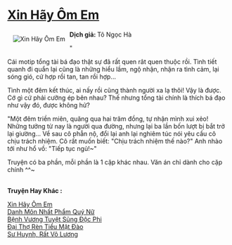 <a href="https://utruyen.com/truyen/xin-hay-om-em/17265/" title="Xin Hãy Ôm Em"><h1>Xin Hãy Ôm Em</h1></a><div style="display:table"><img align="right" style="float: left; padding: 10px;" src="https://utruyen.com/images/story/200x260/xin-hay-om-em.jpg" alt="Xin Hãy Ôm Em"><b>Dịch giả: </b>Tô Ngọc Hà<p></p>"<p></p>Cái motip tổng tài bá đạo thật sự đã rất quen rât quen thuộc rồi. Tình tiết quanh đi quẩn lại cũng là những hiểu lầm, ngộ nhận, nhận ra tình cảm, lại sóng gió, cứ hợp rồi tan, tan rồi hợp...<p></p>Tình một đêm kết thúc, ai nấy rồi cũng thành người xa lạ thôi! Vậy là được. Cớ gì cứ phải cưỡng ép bên nhau? Thế nhưng tổng tài chính là thích bá đạo như vậy đó, được không hử?<p></p>"Một đêm triền miên, quăng qua hai trăm đồng, tự nhận mình xui xẻo! Những tưởng từ nay là người qua đường, nhưng lại ba lần bốn lượt bị bắt trở lại giường... Về sau cô phẫn nộ, đổi lại anh lại nghiêm túc nói yêu cầu cô chịu trách nhiệm. Cô rất muốn biết: "Chịu trách nhiệm thế nào?" Anh nhào tới như hổ vồ: "Tiếp tục ngủ!~"<p></p>Truyện có ba phần, mỗi phần là 1 cặp khác nhau. Văn án chỉ dành cho cặp chính ^^~</div><p><br><b>Truyện Hay Khác :</b></p><a href="https://utruyen.com/truyen/xin-hay-om-em/17265/" alt="Xin Hãy Ôm Em">Xin Hãy Ôm Em</a><br/><a href="https://utruyen.com/truyen/danh-mon-nhat-pham-quy-nu/19189/" alt="Danh Môn Nhất Phẩm Quý Nữ">Danh Môn Nhất Phẩm Quý Nữ</a><br/><a href="https://github.com/quanluxury/ngontinh_top100/tree/master/17384" alt="Bệnh Vương Tuyệt Sủng Độc Phi">Bệnh Vương Tuyệt Sủng Độc Phi</a><br/><a href="https://github.com/quanluxury/ngontinh_top100/tree/master/19192" alt="Đại Thợ Rèn Tiểu Mật Đào">Đại Thợ Rèn Tiểu Mật Đào</a><br/><a href="https://www.google.com.gt/url?q=https%3A%2F%2Futruyen.com%2Ftruyen%2Fsu-huynh-rat-vo-luong%2F16983%2F" alt="Sư Huynh, Rất Vô Lương">Sư Huynh, Rất Vô Lương</a><br/>